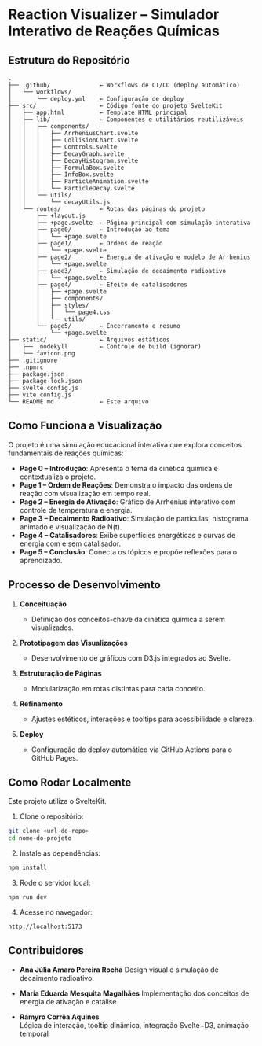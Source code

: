 
# Reaction Visualizer – Simulador Interativo de Reações Químicas

## Estrutura do Repositório

```
.
├── .github/              ← Workflows de CI/CD (deploy automático)
│   └── workflows/
│       └── deploy.yml    ← Configuração de deploy
├── src/                  ← Código fonte do projeto SvelteKit
│   ├── app.html          ← Template HTML principal
│   ├── lib/              ← Componentes e utilitários reutilizáveis
│   │   ├── components/
│   │   │   ├── ArrheniusChart.svelte
│   │   │   ├── CollisionChart.svelte
│   │   │   ├── Controls.svelte
│   │   │   ├── DecayGraph.svelte
│   │   │   ├── DecayHistogram.svelte
│   │   │   ├── FormulaBox.svelte
│   │   │   ├── InfoBox.svelte
│   │   │   ├── ParticleAnimation.svelte
│   │   │   └── ParticleDecay.svelte
│   │   └── utils/
│   │       └── decayUtils.js
│   └── routes/           ← Rotas das páginas do projeto
│       ├── +layout.js
│       ├── +page.svelte  ← Página principal com simulação interativa
│       ├── page0/        ← Introdução ao tema
│       │   └── +page.svelte
│       ├── page1/        ← Ordens de reação
│       │   └── +page.svelte
│       ├── page2/        ← Energia de ativação e modelo de Arrhenius
│       │   └── +page.svelte
│       ├── page3/        ← Simulação de decaimento radioativo
│       │   └── +page.svelte
│       ├── page4/        ← Efeito de catalisadores
│       │   ├── +page.svelte
│       │   ├── components/
│       │   ├── styles/
│       │   │   └── page4.css
│       │   └── utils/
│       └── page5/        ← Encerramento e resumo
│           └── +page.svelte
├── static/               ← Arquivos estáticos
│   ├── .nodekyll         ← Controle de build (ignorar)
│   └── favicon.png
├── .gitignore
├── .npmrc
├── package.json
├── package-lock.json
├── svelte.config.js
├── vite.config.js
└── README.md             ← Este arquivo
```

## Como Funciona a Visualização

O projeto é uma simulação educacional interativa que explora conceitos fundamentais de reações químicas:

- **Page 0 – Introdução**: Apresenta o tema da cinética química e contextualiza o projeto.
- **Page 1 – Ordem de Reações**: Demonstra o impacto das ordens de reação com visualização em tempo real.
- **Page 2 – Energia de Ativação**: Gráfico de Arrhenius interativo com controle de temperatura e energia.
- **Page 3 – Decaimento Radioativo**: Simulação de partículas, histograma animado e visualização de N(t).
- **Page 4 – Catalisadores**: Exibe superfícies energéticas e curvas de energia com e sem catalisador.
- **Page 5 – Conclusão**: Conecta os tópicos e propõe reflexões para o aprendizado.

## Processo de Desenvolvimento

1. **Conceituação**
   - Definição dos conceitos-chave da cinética química a serem visualizados.

2. **Prototipagem das Visualizações**
   - Desenvolvimento de gráficos com D3.js integrados ao Svelte.

3. **Estruturação de Páginas**
   - Modularização em rotas distintas para cada conceito.

4. **Refinamento**
   - Ajustes estéticos, interações e tooltips para acessibilidade e clareza.

5. **Deploy**
   - Configuração do deploy automático via GitHub Actions para o GitHub Pages.

## Como Rodar Localmente

Este projeto utiliza o SvelteKit.

1. Clone o repositório:

```bash
git clone <url-do-repo>
cd nome-do-projeto
```

2. Instale as dependências:

```bash
npm install
```

3. Rode o servidor local:

```bash
npm run dev
```

4. Acesse no navegador:

```
http://localhost:5173
```

## Contribuidores

- **Ana Júlia Amaro Pereira Rocha**
   Design visual e simulação de decaimento radioativo.

- **Maria Eduarda Mesquita Magalhães**
   Implementação dos conceitos de energia de ativação e catálise.

- **Ramyro Corrêa Aquines**  
   Lógica de interação, tooltip dinâmica, integração Svelte+D3, animação temporal
